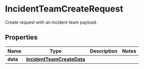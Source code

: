 

# IncidentTeamCreateRequest

Create request with an incident team payload.

## Properties

Name | Type | Description | Notes
------------ | ------------- | ------------- | -------------
**data** | [**IncidentTeamCreateData**](IncidentTeamCreateData.md) |  | 



